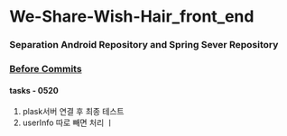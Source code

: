 # We-Share-Wish-Hair_front_end

### Separation Android Repository and Spring Sever Repository
### [Before Commits](https://github.com/EunChanNam/We-Share-Wish-Hair/tree/AND)
#### tasks - 0520
1. plask서버 연결 후 최종 테스트
2. userInfo 따로 빼면 처리
ㅣ